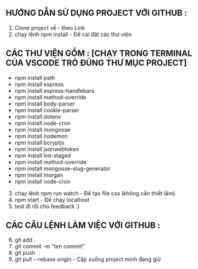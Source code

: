 ## HƯỚNG DẪN SỬ DỤNG PROJECT VỚI GITHUB :
1. Clone project về - theo Link 
2. chạy lệnh npm install - Để cài đặt các thư viện
## CÁC THƯ VIỆN GỒM : [CHẠY TRONG TERMINAL CỦA VSCODE TRỎ ĐÚNG THƯ MỤC PROJECT]
- npm install path 
- npm install express
- npm install express-handlebars
- npm install method-override
- npm install body-parser
- npm install cookie-parser
- npm install dotenv
- npm install node-cron
- npm install mongoose
- npm install nodemon
- npm install bcryptjs
- npm install jsonwebtoken
- npm install lint-staged
- npm install method-override
- npm install mongoose-slug-generator
- npm install morgan
- npm install node-cron
3. chạy lệnh npm run watch - Để tạo file css (không cần thiết lắm).
4. npm start - Để chạy localhost
5. test đi rồi cho feedback :) 
## CÁC CÂU LỆNH LÀM VIỆC VỚI GITHUB :
6. git add . 
7. git commit -m "ten commit"
8. git push 
9. git pull --rebase origin - Cập xuống project mình đang giữ
